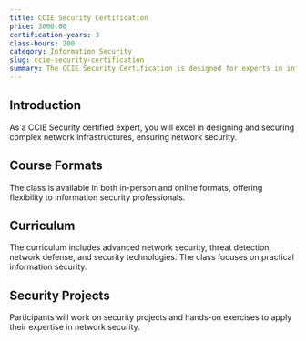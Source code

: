 ```yaml
---
title: CCIE Security Certification
price: 3000.00
certification-years: 3
class-hours: 200
category: Information Security
slug: ccie-security-certification
summary: The CCIE Security Certification is designed for experts in information security and network security roles. This comprehensive class covers advanced network security, threat detection, and network defense. It equips candidates with the skills needed to design and secure complex network infrastructures.
---
```


## Introduction

As a CCIE Security certified expert, you will excel in designing and securing complex network infrastructures, ensuring network security.

## Course Formats

The class is available in both in-person and online formats, offering flexibility to information security professionals.

## Curriculum

The curriculum includes advanced network security, threat detection, network defense, and security technologies. The class focuses on practical information security.

## Security Projects

Participants will work on security projects and hands-on exercises to apply their expertise in network security.

